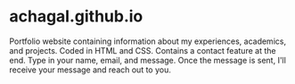 # achagal.github.io
 Portfolio website containing information about my experiences, academics, and projects. Coded in HTML and CSS. Contains a contact feature at the end. Type in your name, email, and message. Once the message is sent, I'll receive your message and reach out to you. 
